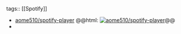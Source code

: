 tags:: [[Spotify]]

- [aome510/spotify-player](https://github.com/aome510/spotify-player)
  @@html: <a href="https://github.com/aome510/spotify-player/"><img src="https://github-readme-stats-astronomer.vercel.app/api/pin/?username=aome510&repo=spotify-player&theme=tokyonight" alt="aome510/spotify-player"/></a>@@
-